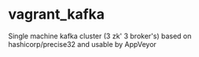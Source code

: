 # vagrant_kafka
Single machine kafka cluster (3 zk' 3 broker's) based on hashicorp/precise32 and usable by AppVeyor
